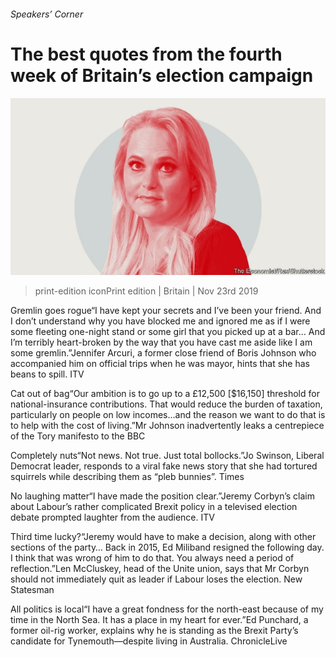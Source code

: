 ###### Speakers’ Corner

# The best quotes from the fourth week of Britain’s election campaign 

![image](images/20191123_BRD001_3.jpg) 

> print-edition iconPrint edition | Britain | Nov 23rd 2019 

Gremlin goes rogue“I have kept your secrets and I’ve been your friend. And I don’t understand why you have blocked me and ignored me as if I were some fleeting one-night stand or some girl that you picked up at a bar… And I’m terribly heart-broken by the way that you have cast me aside like I am some gremlin.”Jennifer Arcuri, a former close friend of Boris Johnson who accompanied him on official trips when he was mayor, hints that she has beans to spill. ITV 

Cat out of bag“Our ambition is to go up to a £12,500 [$16,150] threshold for national-insurance contributions. That would reduce the burden of taxation, particularly on people on low incomes…and the reason we want to do that is to help with the cost of living.”Mr Johnson inadvertently leaks a centrepiece of the Tory manifesto to the BBC  

Completely nuts“Not news. Not true. Just total bollocks.”Jo Swinson, Liberal Democrat leader, responds to a viral fake news story that she had tortured squirrels while describing them as “pleb bunnies”. Times 

No laughing matter“I have made the position clear.”Jeremy Corbyn’s claim about Labour’s rather complicated Brexit policy in a televised election debate prompted laughter from the audience. ITV 

Third time lucky?“Jeremy would have to make a decision, along with other sections of the party… Back in 2015, Ed Miliband resigned the following day. I think that was wrong of him to do that. You always need a period of reflection.”Len McCluskey, head of the Unite union, says that Mr Corbyn should not immediately quit as leader if Labour loses the election. New Statesman 

All politics is local“I have a great fondness for the north-east because of my time in the North Sea. It has a place in my heart for ever.”Ed Punchard, a former oil-rig worker, explains why he is standing as the Brexit Party’s candidate for Tynemouth—despite living in Australia. ChronicleLive 

